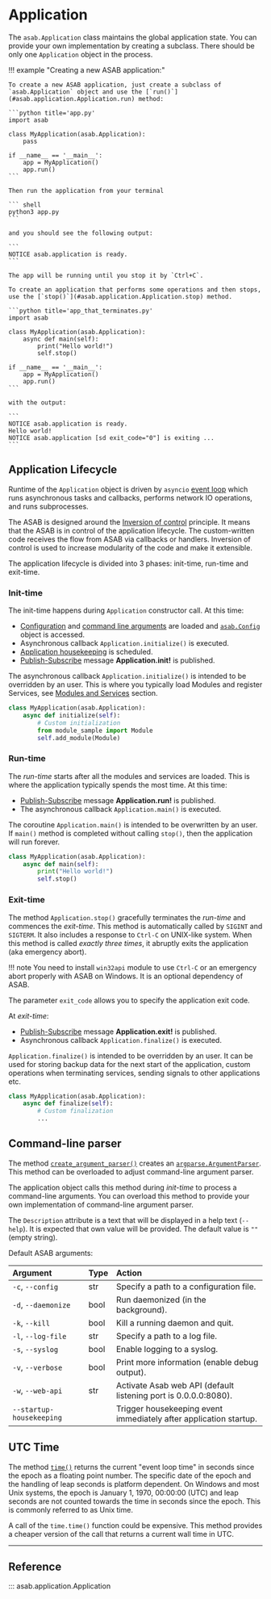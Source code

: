 # Application

The `asab.Application` class maintains the global application state. You can provide your own implementation by
creating a subclass. There should be only one `Application` object in the process.

!!! example "Creating a new ASAB application:"

	To create a new ASAB application, just create a subclass of `asab.Application` object and use the [`run()`](#asab.application.Application.run) method:

	```python title='app.py'
	import asab

	class MyApplication(asab.Application):
		pass

	if __name__ == '__main__':
		app = MyApplication()
		app.run()
	```

	Then run the application from your terminal

	``` shell
	python3 app.py
	```

	and you should see the following output:

	```
	NOTICE asab.application is ready.
	```

	The app will be running until you stop it by `Ctrl+C`.
	
	To create an application that performs some operations and then stops, use the [`stop()`](#asab.application.Application.stop) method.

	```python title='app_that_terminates.py'
	import asab

	class MyApplication(asab.Application):
		async def main(self):
			print("Hello world!")
			self.stop()

	if __name__ == '__main__':
		app = MyApplication()
		app.run()
	```

	with the output:

	```
	NOTICE asab.application is ready.
	Hello world!
	NOTICE asab.application [sd exit_code="0"] is exiting ...
	```


## Application Lifecycle

Runtime of the `Application` object is driven by `asyncio` [event loop](https://docs.python.org/3/library/asyncio-eventloop.html) which runs asynchronous tasks and callbacks, performs network IO operations, and runs subprocesses.

The ASAB is designed around the [Inversion of
control](https://en.wikipedia.org/wiki/Inversion_of_control) principle.
It means that the ASAB is in control of the application lifecycle. The
custom-written code receives the flow from ASAB via callbacks or
handlers. Inversion of control is used to increase modularity of the
code and make it extensible.

The application lifecycle is divided into 3 phases: init-time, run-time
and exit-time.

### Init-time

The init-time happens during `Application` constructor call.
At this time:

- [Configuration](/reference/config/reference) and [command line arguments](#command-line-parser) are loaded and [`asab.Config`](/reference/config/reference/#asab.Config) object is accessed.
- Asynchronous callback `Application.initialize()` is executed.
- [Application housekeeping](/reference/pubsub/reference/#housekeeping) is scheduled.
- [Publish-Subscribe](/reference/pubsub/reference/#well-known-messages) message **Application.init!** is published.


The asynchronous callback `Application.initialize()` is intended to be overridden by an user.
This is where you typically load Modules and register Services, see [Modules and Services](/reference/modules_services/reference) section.

``` python
class MyApplication(asab.Application):
	async def initialize(self):
		# Custom initialization
		from module_sample import Module
		self.add_module(Module)
```

### Run-time

The *run-time* starts after all the modules and services are loaded. This is where the application typically spends the most time.
At this time:

- [Publish-Subscribe](/reference/pubsub/reference/#well-known-messages) message **Application.run!** is published.
- The asynchronous callback `Application.main()` is executed.

The coroutine `Application.main()` is intended to be overwritten by an user.
If `main()` method is completed without calling `stop()`, then the application will run forever.

``` python
class MyApplication(asab.Application):
	async def main(self):
		print("Hello world!")
		self.stop()
```

### Exit-time

The method `Application.stop()` gracefully terminates the *run-time* and commences the *exit-time*.
This method is automatically called by `SIGINT` and `SIGTERM`.
It also includes a response to `Ctrl-C` on UNIX-like system.
When this method is called *exactly three times*, it abruptly exits the application (aka emergency abort).

!!! note
	You need to install `win32api` module to use `Ctrl-C` or an emergency abort properly with ASAB on Windows.
	It is an optional dependency of ASAB.

The parameter `exit_code` allows you to specify the application exit code.

At *exit-time*:

- [Publish-Subscribe](/reference/pubsub/reference/#well-known-messages) message **Application.exit!** is published.
- Asynchronous callback `Application.finalize()` is executed.

`Application.finalize()` is intended to be overridden by an user.
It can be used for storing backup data for the next start of the application, custom operations when terminating services, sending signals to other applications etc.

``` python
class MyApplication(asab.Application):
	async def finalize(self):
		# Custom finalization
		...
```


## Command-line parser

The method [`create_argument_parser()`](#asab.application.Application.create_argument_parser) creates an [`argparse.ArgumentParser`](https://docs.python.org/3/library/argparse.html). This method can be overloaded to adjust command-line argument parser.

The application object calls this method during *init-time* to process a command-line arguments.
You can overload this method to provide your own implementation of command-line argument parser.

The `Description` attribute is a text that will be displayed in a help text (`--help`).
It is expected that own value will be provided. The default value is `""` (empty string).

Default ASAB arguments:

| Argument | Type | Action |
| :----- | :----- | :----- |
| `-c`, `--config` | str | Specify a path to a configuration file. |
| `-d`, `--daemonize` | bool | Run daemonized (in the background). |
| `-k`, `--kill` | bool | Kill a running daemon and quit. |
| `-l`, `--log-file` | str | Specify a path to a log file. |
| `-s`, `--syslog`| bool | Enable logging to a syslog. |
| `-v`, `--verbose` | bool | Print more information (enable debug output). |
| `-w`, `--web-api` | str | Activate Asab web API (default listening port is 0.0.0.0:8080). |
| `--startup-housekeeping` | | Trigger housekeeping event immediately after application startup. |

## UTC Time

The method [`time()`](#asab.application.Application.time) returns the current "event loop time"
in seconds since the epoch as a floating point number.
The specific date of the epoch and the handling of leap seconds is platform dependent.
On Windows and most Unix systems, the epoch is January 1, 1970, 00:00:00 (UTC)
and leap seconds are not counted towards the time in seconds since the epoch.
This is commonly referred to as Unix time.

A call of the `time.time()` function could be expensive.
This method provides a cheaper version of the call that returns a current wall time in UTC.

---
## Reference

::: asab.application.Application